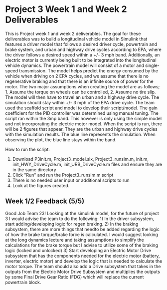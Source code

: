 # Project 3 Week 1 and Week 2 Deliverables
This is Project week 1 and week 2 deliverables. The goal for these deliverables was to build a longitudinal vehicle model in Simulink that features a driver model that follows a desired driver cycle, powertrain and brake system, and urban and highway drive cycles according to EPA, where the driver follows a desired speed within a +/- 3 mph band. Additionally, an electric motor is currently being built to be integrated into the longitudinal vehicle dynamics. The powertrain model will consist of a motor and single-speed transmission. The model helps predict the energy consumed by the vehicle when driving on 2 EPA cycles, and we assume that there is no regenerative braking and that there is an infinite source of power for the motor. The two major assumptions when creating the model are as follows; 1. Assume the torque on wheels can be controlled, 2. Assume no tire slip. The model will then have to travel an urban and a highway drive cycle. The simulation should stay within +/- 3 mph of the EPA drive cycle. The team used the scaffold script and model to develop their script/model. The gain coefficient for the PID controller was determined using manual tuning. The script ran within the 3mp band. This however is only using the simple model and not incorporating the electric motor model. When the script is run, there will be 2 figures that appear. They are the urban and highway drive cycles with the simulation results. The blue line represents the simulation. When observing the plot, the blue line stays within the band.

How to run the script:

1. Download P3init.m, Project3_model.slx, Project3_runsim.m, init.m, init_HWY_DriveCycle.m, init_URB_DriveCycle.m files and ensure they are in the same directory
2. Click "Run" and run the Project3_runsim.m script
3. There is no needed user input or additional scripts to run
4. Look at the figures created.

## Week 1/2 Feedback (5/5)
Good Job Team 23!  Looking at the simulink model, for the future of project 3  I would advise the team to do the following: 1) In the driver subsystem, start adding/developing logic for regen braking. 2) In the braking subsystem, there are more things that needto be added regarding the logic of how the brake torque/brake force is calculated. I would suggest looking at the long dynamics lecture and  taking assumptions to simplify the calculations for the brake torque but I advise to utilize some of the braking logic (locked and unlocked) 3) Start developing an Electric Motor Drive subsystem that has the components needed for the electric motor (battery, inverter, electric motor) and develop the logic that is needed to calculate the motor torque. The team should also add a Drive subsystem that takes in the outputs from the Electric Motor Drive Subsystem and multiplies the outputs by some Final Drive Gear Ratio (FDG) which will replace the current powertrain block. 
